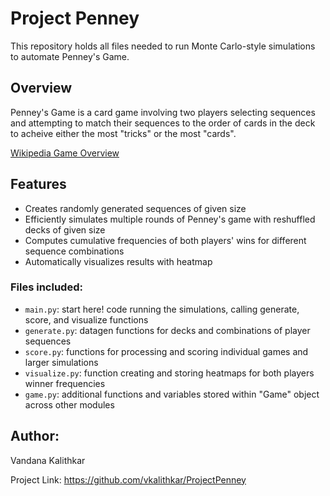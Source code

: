 # Project Penney

This repository holds all files needed to run Monte Carlo-style simulations to automate Penney's Game.

## Overview 

Penney's Game is a card game involving two players selecting sequences and attempting to match their sequences to the order of cards in the deck to acheive either the most "tricks" or the most "cards". 

[Wikipedia Game Overview](https://en.wikipedia.org/wiki/Penney%27s_game) 


## Features
* Creates randomly generated sequences of given size 
* Efficiently simulates multiple rounds of Penney's game with reshuffled decks of given size
* Computes cumulative frequencies of both players' wins for different sequence combinations
* Automatically visualizes results with heatmap 

### Files included:

* `main.py`: start here! code running the simulations, calling generate, score, and visualize functions
* `generate.py`: datagen functions for decks and combinations of player sequences  
* `score.py`: functions for processing and scoring individual games and larger simulations
* `visualize.py`: function creating and storing heatmaps for both players winner frequencies
* `game.py`: additional functions and variables stored within "Game" object across other modules

## Author:

Vandana Kalithkar

Project Link: https://github.com/vkalithkar/ProjectPenney 